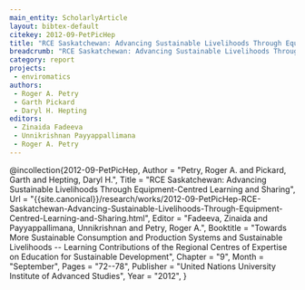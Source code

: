 ```yaml
---
main_entity: ScholarlyArticle
layout: bibtex-default
citekey: 2012-09-PetPicHep
title: "RCE Saskatchewan: Advancing Sustainable Livelihoods Through Equipment-Centred Learning and Sharing (2012)"
breadcrumb: "RCE Saskatchewan: Advancing Sustainable Livelihoods Through Equipment-Centred Learning and Sharing (2012)"
category: report
projects:
 - enviromatics
authors:
 - Roger A. Petry
 - Garth Pickard
 - Daryl H. Hepting
editors:
 - Zinaida Fadeeva
 - Unnikrishnan Payyappallimana
 - Roger A. Petry
---
```

@incollection{2012-09-PetPicHep,
	Author =  "Petry, Roger A. and Pickard, Garth and Hepting, Daryl H.",
	Title =  "RCE Saskatchewan: Advancing Sustainable Livelihoods Through Equipment-Centred Learning and Sharing",
	Url = \"{{site.canonical}}/research/works/2012-09-PetPicHep-RCE-Saskatchewan-Advancing-Sustainable-Livelihoods-Through-Equipment-Centred-Learning-and-Sharing.html\",
	Editor =  "Fadeeva, Zinaida and Payyappallimana, Unnikrishnan and Petry, Roger A.",
	Booktitle =  "Towards More Sustainable Consumption and Production Systems and Sustainable Livelihoods -- Learning Contributions of the Regional Centres of Expertise on Education for Sustainable Development",
	Chapter =  "9",
	Month =  "September",
	Pages =  "72--78",
	Publisher =  "United Nations University Institute of Advanced Studies",
	Year =  "2012",
}
